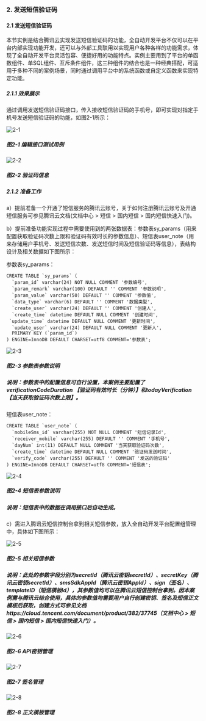 ### 2. 发送短信验证码

#### 2.1 发送短信验证码

本节实例是结合腾讯云实现发送短信验证码的功能，全自动开发平台不仅可以在平台内部实现功能开发，还可以与外部工具联用以实现用户各种各样的功能需求，体现了全自动开发平台灵活包容、便捷好用的功能特点。实例主要用到了平台的单函数组件、单SQL组件、互斥条件组件，这三种组件的结合也是一种经典搭配，可适用于多种不同的案例场景，同时通过调用平台中的系统函数或自定义函数来实现特定功能。

##### 2.1.1 效果展示

通过调用发送短信验证码接口，传入接收短信验证码的手机号，即可实现对指定手机号发送短信验证码的功能，如图2-1所示：

![2-1](https://feisuanyz.com/fsimage/alcj-image/sendmessage/send_1.png)

##### 图2-1 编辑接口测试用例

![2-2](https://feisuanyz.com/fsimage/alcj-image/sendmessage/send_2.png)

##### 图2-2 验证码信息

##### 2.1.2 准备工作

a）提前准备一个开通了短信服务的腾讯云账号，关于如何注册腾讯云账号及开通短信服务可参见腾讯云文档(文档中心 > 短信 > 国内短信 > 国内短信快速入门)。

b）提前准备功能实现过程中需要使用到的两张数据表：参数表sy_params（用来配置获取验证码次数上限和验证码有效时长的参数信息）、短信表user_note（用来存储用户手机号、发送短信次数、发送短信时间及短信验证码等信息），表结构设计及相关数据如下图所示：

参数表sy_params：

```
CREATE TABLE `sy_params` (
  `param_id` varchar(24) NOT NULL COMMENT '参数编号',
  `param_remark` varchar(100) DEFAULT '' COMMENT '参数说明',
  `param_value` varchar(50) DEFAULT '' COMMENT '参数值',
  `data_type` varchar(6) DEFAULT '' COMMENT '数据类型',
  `create_user` varchar(24) DEFAULT '' COMMENT '创建人',
  `create_time` datetime DEFAULT NULL COMMENT '创建时间',
 `update_time` datetime DEFAULT NULL COMMENT '更新时间',
  `update_user` varchar(24) DEFAULT NULL COMMENT '更新人',
  PRIMARY KEY (`param_id`)
) ENGINE=InnoDB DEFAULT CHARSET=utf8 COMMENT='参数表';

```

![2-3](https://feisuanyz.com/fsimage/alcj-image/sendmessage/send_3.png)

##### 图2-3 参数表参数说明

##### 说明：参数表中的配置信息可自行设置，本案例主要配置了verificationCodeDuration 【验证码有效时长（分钟）】和todayVerification【当天获取验证码次数上限】。

短信表user_note：

```
CREATE TABLE `user_note` (
  `mobileSms_id` varchar(255) NOT NULL COMMENT '短信记录Id',
  `receiver_mobile` varchar(255) DEFAULT '' COMMENT '手机号',
  `dayNum` int(11) DEFAULT NULL COMMENT '当天获取验证码次数',
  `create_time` datetime DEFAULT NULL COMMENT '验证码发送时间',
  `verify_code` varchar(255) DEFAULT '' COMMENT '发送的验证码'
) ENGINE=InnoDB DEFAULT CHARSET=utf8 COMMENT='短信表';
```

![2-4](https://feisuanyz.com/fsimage/alcj-image/sendmessage/send_4.png)

##### 图2-4 短信表参数说明

##### 说明：短信表中的数据在调用接口后自动生成。

c）需进入腾讯云短信控制台拿到相关短信参数，放入全自动开发平台配置组管理中，具体如下图所示：

![2-5](https://feisuanyz.com/fsimage/alcj-image/sendmessage/send_5.png)

##### 图2-5 相关短信参数

##### 说明：此处的参数字段分别为secretId（腾讯云密钥secretId）、secretKey（腾讯云密钥secretId）、smsSdkAppId（腾讯云密钥AppId）、sign（签名）、templateID（短信模板Id），其参数值均可以在腾讯云短信控制台拿到。因本案例需与腾讯云结合使用，具体的参数值均需要用户自行创建密钥、签名及短信正文模板后获取，创建方式可参见文档https://cloud.tencent.com/document/product/382/37745（文档中心 > 短信 > 国内短信 > 国内短信快速入门）。

![2-6](https://feisuanyz.com/fsimage/alcj-image/sendmessage/send_6.png)

##### 图2-6 API密钥管理

![2-7](https://feisuanyz.com/fsimage/alcj-image/sendmessage/send_7.png)

##### 图2-7 签名管理

![2-8](https://feisuanyz.com/fsimage/alcj-image/sendmessage/send_8.png)

##### 图2-8 正文模板管理
